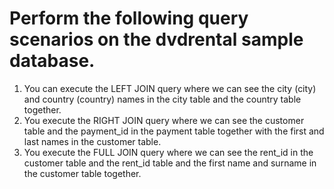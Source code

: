 # Perform the following query scenarios on the dvdrental sample database.

1. You can execute the LEFT JOIN query where we can see the city (city) and country (country) names in the city table and the country table together.
3. You execute the RIGHT JOIN query where we can see the customer table and the payment_id in the payment table together with the first and last names in the customer table.
4. You execute the FULL JOIN query where we can see the rent_id in the customer table and the rent_id table and the first name and surname in the customer table together.